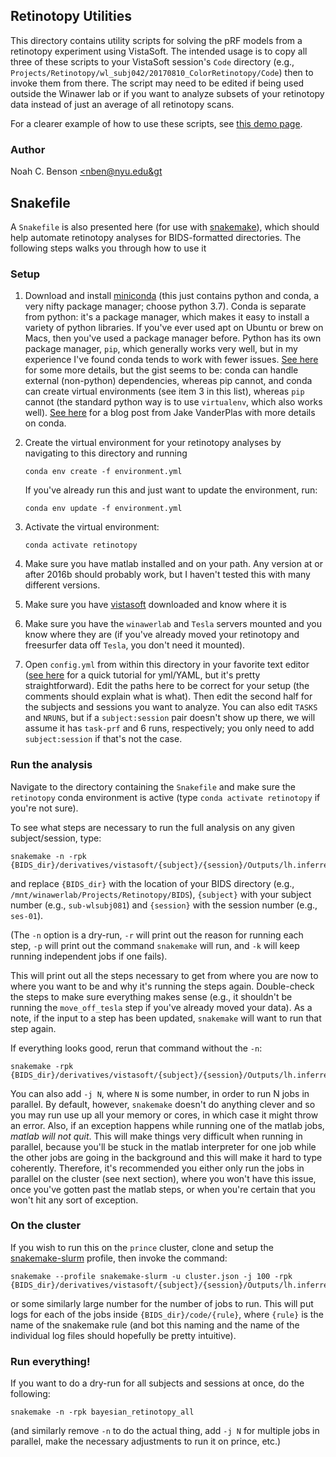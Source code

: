 ## Retinotopy Utilities

This directory contains utility scripts for solving the pRF models
from a retinotopy experiment using VistaSoft. The intended usage is to
copy all three of these scripts to your VistaSoft session's `Code`
directory (e.g.,
`Projects/Retinotopy/wl_subj042/20170810_ColorRetinotopy/Code`) then
to invoke them from there. The script may need to be edited if being
used outside the Winawer lab or if you want to analyze subsets of your
retinotopy data instead of just an average of all retinotopy scans.

For a clearer example of how to use these scripts, see [this demo
page](https://noahbenson.github.io/Retinotopy-Tutorial/).

### Author

Noah C. Benson [&lt;nben@nyu.edu&gt](mailto:nben@nyu.edu)

## Snakefile

A `Snakefile` is also presented here (for use with
[snakemake](https://snakemake.readthedocs.io/en/stable/)), which
should help automate retinotopy analyses for BIDS-formatted
directories. The following steps walks you through how to use it

### Setup

1. Download and install [miniconda](https://conda.io/miniconda.html)
   (this just contains python and conda, a very nifty package manager;
   choose python 3.7). Conda is separate from python: it's a package
   manager, which makes it easy to install a variety of python
   libraries. If you've ever used apt on Ubuntu or brew on Macs, then
   you've used a package manager before. Python has its own package
   manager, `pip`, which generally works very well, but in my
   experience I've found conda tends to work with fewer issues. [See
   here](https://stackoverflow.com/questions/20994716/what-is-the-difference-between-pip-and-conda)
   for some more details, but the gist seems to be: conda can handle
   external (non-python) dependencies, whereas pip cannot, and conda
   can create virtual environments (see item 3 in this list), whereas
   `pip` cannot (the standard python way is to use `virtualenv`, which
   also works well). [See
   here](https://jakevdp.github.io/blog/2016/08/25/conda-myths-and-misconceptions/)
   for a blog post from Jake VanderPlas with more details on conda.
2. Create the virtual environment for your retinotopy analyses by
   navigating to this directory and running
   
   ```
   conda env create -f environment.yml
   ```

	If you've already run this and just want to update the
    environment, run:
	
   ```
   conda env update -f environment.yml
   ```
3. Activate the virtual environment:

   ```
   conda activate retinotopy
   ```
4. Make sure you have matlab installed and on your path. Any version
   at or after 2016b should probably work, but I haven't tested this
   with many different versions.
5. Make sure you have
   [vistasoft](https://github.com/vistalab/vistasoft) downloaded and
   know where it is
6. Make sure you have the `winawerlab` and `Tesla` servers mounted and
   you know where they are (if you've already moved your retinotopy
   and freesurfer data off `Tesla`, you don't need it mounted).
7. Open `config.yml` from within this directory in your favorite text
   editor ([see here](https://gettaurus.org/docs/YAMLTutorial/) for a
   quick tutorial for yml/YAML, but it's pretty straightforward). Edit
   the paths here to be correct for your setup (the comments should
   explain what is what). Then edit the second half for the subjects
   and sessions you want to analyze. You can also edit `TASKS` and
   `NRUNS`, but if a `subject:session` pair doesn't show up there, we
   will assume it has `task-prf` and 6 runs, respectively; you only
   need to add `subject:session` if that's not the case.

### Run the analysis

Navigate to the directory containing the `Snakefile` and make sure the
`retinotopy` conda environment is active (type `conda activate
retinotopy` if you're not sure).

To see what steps are necessary to run the full analysis on any given
subject/session, type:

```
snakemake -n -rpk {BIDS_dir}/derivatives/vistasoft/{subject}/{session}/Outputs/lh.inferred_eccen.mgz
```

and replace `{BIDS_dir}` with the location of your BIDS directory
(e.g., `/mnt/winawerlab/Projects/Retinotopy/BIDS`), `{subject}` with
your subject number (e.g., `sub-wlsubj081`) and `{session}` with the
session number (e.g., `ses-01`).

(The `-n` option is a dry-run, `-r` will print out the reason for
running each step, `-p` will print out the command `snakemake` will
run, and `-k` will keep running independent jobs if one fails).

This will print out all the steps necessary to get from where you are
now to where you want to be and why it's running the steps
again. Double-check the steps to make sure everything makes sense
(e.g., it shouldn't be running the `move_off_tesla` step if you've
already moved your data). As a note, if the input to a step has been
updated, `snakemake` will want to run that step again.

If everything looks good, rerun that command without the `-n`:

```
snakemake -rpk {BIDS_dir}/derivatives/vistasoft/{subject}/{session}/Outputs/lh.inferred_eccen.mgz
```

You can also add `-j N`, where `N` is some number, in order to run N
jobs in parallel. By default, however, `snakemake` doesn't do anything
clever and so you may run use up all your memory or cores, in which
case it might throw an error. Also, if an exception happens while
running one of the matlab jobs, *matlab will not quit*. This will make
things very difficult when running in parallel, because you'll be
stuck in the matlab interpreter for one job while the other jobs are
going in the background and this will make it hard to type
coherently. Therefore, it's recommended you either only run the jobs
in parallel on the cluster (see next section), where you won't have
this issue, once you've gotten past the matlab steps, or when you're
certain that you won't hit any sort of exception.

### On the cluster

If you wish to run this on the `prince` cluster, clone and setup the
[snakemake-slurm](https://github.com/billbrod/snakemake-slurm)
profile, then invoke the command:


```
snakemake --profile snakemake-slurm -u cluster.json -j 100 -rpk {BIDS_dir}/derivatives/vistasoft/{subject}/{session}/Outputs/lh.inferred_eccen.mgz
```

or some similarly large number for the number of jobs to run. This
will put logs for each of the jobs inside `{BIDS_dir}/code/{rule}`,
where `{rule}` is the name of the snakemake rule (and bot this naming
and the name of the individual log files should hopefully be pretty
intuitive).

### Run everything!

If you want to do a dry-run for all subjects and sessions at once, do
the following:

```
snakemake -n -rpk bayesian_retinotopy_all
```

(and similarly remove `-n` to do the actual thing, add `-j N` for
multiple jobs in parallel, make the necessary adjustments to run it on
prince, etc.)
